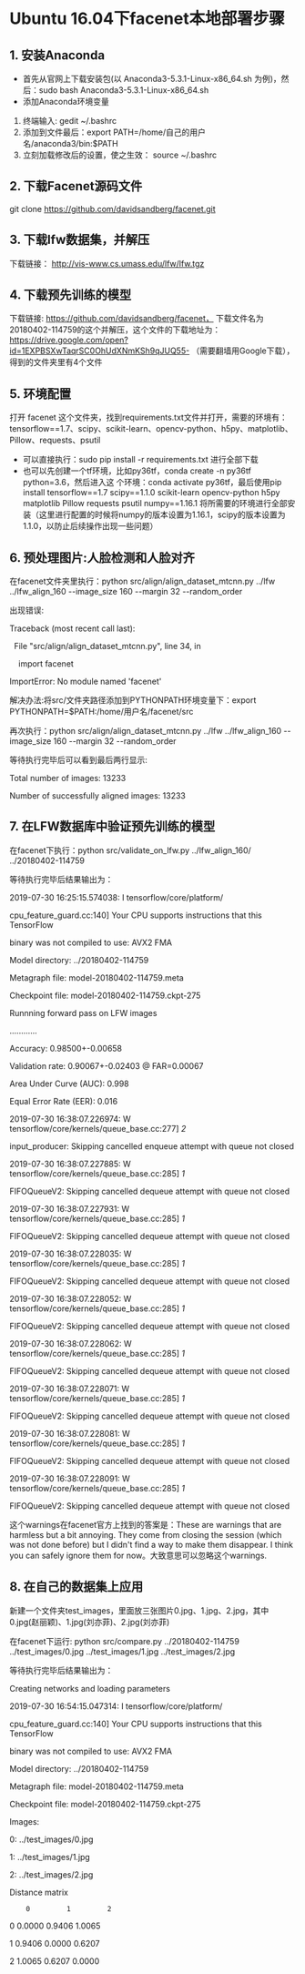 # Ubuntu 16.04下facenet本地部署步骤
## 1. 安装Anaconda
+ 首先从官网上下载安装包(以 Anaconda3-5.3.1-Linux-x86_64.sh 为例)，然后：sudo bash Anaconda3-5.3.1-Linux-x86_64.sh
+ 添加Anaconda环境变量
1. 终端输入: gedit ~/.bashrc
2. 添加到文件最后：export PATH=/home/自己的用户名/anaconda3/bin:$PATH
3. 立刻加载修改后的设置，使之生效： source ~/.bashrc
## 2. 下载Facenet源码文件
git clone https://github.com/davidsandberg/facenet.git
## 3. 下载lfw数据集，并解压
下载链接： http://vis-www.cs.umass.edu/lfw/lfw.tgz
## 4. 下载预先训练的模型
下载链接: https://github.com/davidsandberg/facenet， 下载文件名为 20180402-114759的这个并解压，这个文件的下载地址为： https://drive.google.com/open?id=1EXPBSXwTaqrSC0OhUdXNmKSh9qJUQ55- （需要翻墙用Google下载），得到的文件夹里有4个文件
## 5. 环境配置
打开 facenet 这个文件夹，找到requirements.txt文件并打开，需要的环境有：tensorflow==1.7、scipy、scikit-learn、opencv-python、h5py、matplotlib、Pillow、requests、psutil
+ 可以直接执行：sudo pip install -r requirements.txt 进行全部下载
+ 也可以先创建一个tf环境，比如py36tf，conda create -n py36tf python=3.6，然后进入这
个环境：conda activate py36tf，最后使用pip install tensorflow==1.7 scipy==1.1.0 scikit-learn opencv-python h5py matplotlib Pillow requests psutil numpy==1.16.1 将所需要的环境进行全部安装（这里进行配置的时候将numpy的版本设置为1.16.1，scipy的版本设置为1.1.0，以防止后续操作出现一些问题）
## 6. 预处理图片:人脸检测和人脸对齐
在facenet文件夹里执行：python src/align/align_dataset_mtcnn.py ../lfw ../lfw_align_160 --image_size 160 --margin 32 --random_order

出现错误:

Traceback (most recent call last):

  File "src/align/align_dataset_mtcnn.py", line 34, in <module>

    import facenet

ImportError: No module named 'facenet'

解决办法:将src/文件夹路径添加到PYTHONPATH环境变量下：export PYTHONPATH=$PATH:/home/用户名/facenet/src

再次执行：python src/align/align_dataset_mtcnn.py ../lfw ../lfw_align_160 --image_size 160 --margin 32 --random_order

等待执行完毕后可以看到最后两行显示:

Total number of images: 13233

Number of successfully aligned images: 13233
## 7. 在LFW数据库中验证预先训练的模型
在facenet下执行：python src/validate_on_lfw.py ../lfw_align_160/ ../20180402-114759

等待执行完毕后结果输出为：

2019-07-30 16:25:15.574038: I tensorflow/core/platform/

cpu_feature_guard.cc:140] Your CPU supports instructions that this TensorFlow 

binary was not compiled to use: AVX2 FMA

Model directory: ../20180402-114759

Metagraph file: model-20180402-114759.meta

Checkpoint file: model-20180402-114759.ckpt-275

Runnning forward pass on LFW images

............

Accuracy: 0.98500+-0.00658

Validation rate: 0.90067+-0.02403 @ FAR=0.00067

Area Under Curve (AUC): 0.998

Equal Error Rate (EER): 0.016

2019-07-30 16:38:07.226974: W tensorflow/core/kernels/queue_base.cc:277] _2_

input_producer: Skipping cancelled enqueue attempt with queue not closed

2019-07-30 16:38:07.227885: W tensorflow/core/kernels/queue_base.cc:285] _1_

FIFOQueueV2: Skipping cancelled dequeue attempt with queue not closed

2019-07-30 16:38:07.227931: W tensorflow/core/kernels/queue_base.cc:285] _1_

FIFOQueueV2: Skipping cancelled dequeue attempt with queue not closed

2019-07-30 16:38:07.228035: W tensorflow/core/kernels/queue_base.cc:285] _1_

FIFOQueueV2: Skipping cancelled dequeue attempt with queue not closed

2019-07-30 16:38:07.228052: W tensorflow/core/kernels/queue_base.cc:285] _1_

FIFOQueueV2: Skipping cancelled dequeue attempt with queue not closed

2019-07-30 16:38:07.228062: W tensorflow/core/kernels/queue_base.cc:285] _1_

FIFOQueueV2: Skipping cancelled dequeue attempt with queue not closed

2019-07-30 16:38:07.228071: W tensorflow/core/kernels/queue_base.cc:285] _1_

FIFOQueueV2: Skipping cancelled dequeue attempt with queue not closed

2019-07-30 16:38:07.228081: W tensorflow/core/kernels/queue_base.cc:285] _1_

FIFOQueueV2: Skipping cancelled dequeue attempt with queue not closed

2019-07-30 16:38:07.228091: W tensorflow/core/kernels/queue_base.cc:285] _1_

FIFOQueueV2: Skipping cancelled dequeue attempt with queue not closed

这个warnings在facenet官方上找到的答案是：These are warnings that are harmless but a bit annoying. They come from closing the session (which was not done before) but I didn't find a way to make them disappear. I think you can safely ignore them for now。大致意思可以忽略这个warnings.
## 8. 在自己的数据集上应用
新建一个文件夹test_images，里面放三张图片0.jpg、1.jpg、2.jpg，其中0.jpg(赵丽颖)、1.jpg(刘亦菲)、2.jpg(刘亦菲)

在facenet下运行: python src/compare.py ../20180402-114759 ../test_images/0.jpg ../test_images/1.jpg ../test_images/2.jpg

等待执行完毕后结果输出为：

Creating networks and loading parameters

2019-07-30 16:54:15.047314: I tensorflow/core/platform/

cpu_feature_guard.cc:140] Your CPU supports instructions that this TensorFlow 

binary was not compiled to use: AVX2 FMA

Model directory: ../20180402-114759

Metagraph file: model-20180402-114759.meta

Checkpoint file: model-20180402-114759.ckpt-275

Images:

0: ../test_images/0.jpg

1: ../test_images/1.jpg

2: ../test_images/2.jpg

Distance matrix

        0         1         2     

0     0.0000     0.9406     1.0065  

1     0.9406     0.0000     0.6207  

2     1.0065     0.6207     0.0000 






